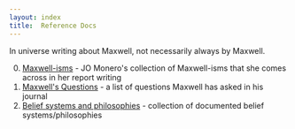 ```yaml
---
layout: index
title:  Reference Docs 
---
```

In universe writing about Maxwell, not necessarily always by Maxwell.

0. [Maxwell-isms](/reference/maxwellisms) - JO Monero's collection of Maxwell-isms that she comes across in her report writing
0. [Maxwell's Questions](/reference/maxwell-questions) - a list of questions Maxwell has asked in his journal
0. [Belief systems and philosophies](/reference/belief-systems) - collection of documented belief systems/philosophies
